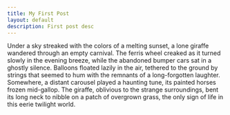 ```yaml
---
title: My First Post
layout: default
description: First post desc
---
```


Under a sky streaked with the colors of a melting sunset, a lone giraffe wandered through an empty carnival. The ferris wheel creaked as it turned slowly in the evening breeze, while the abandoned bumper cars sat in a ghostly silence. Balloons floated lazily in the air, tethered to the ground by strings that seemed to hum with the remnants of a long-forgotten laughter. Somewhere, a distant carousel played a haunting tune, its painted horses frozen mid-gallop. The giraffe, oblivious to the strange surroundings, bent its long neck to nibble on a patch of overgrown grass, the only sign of life in this eerie twilight world.